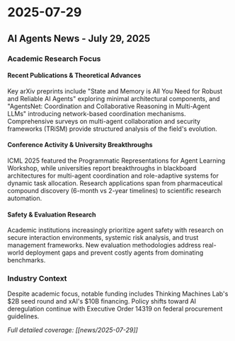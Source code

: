 # 2025-07-29

## AI Agents News - July 29, 2025

### Academic Research Focus

#### Recent Publications & Theoretical Advances
Key arXiv preprints include "State and Memory is All You Need for Robust and Reliable AI Agents" exploring minimal architectural components, and "AgentsNet: Coordination and Collaborative Reasoning in Multi-Agent LLMs" introducing network-based coordination mechanisms. Comprehensive surveys on multi-agent collaboration and security frameworks (TRiSM) provide structured analysis of the field's evolution.

#### Conference Activity & University Breakthroughs
ICML 2025 featured the Programmatic Representations for Agent Learning Workshop, while universities report breakthroughs in blackboard architectures for multi-agent coordination and role-adaptive systems for dynamic task allocation. Research applications span from pharmaceutical compound discovery (6-month vs 2-year timelines) to scientific research automation.

#### Safety & Evaluation Research
Academic institutions increasingly prioritize agent safety with research on secure interaction environments, systemic risk analysis, and trust management frameworks. New evaluation methodologies address real-world deployment gaps and prevent costly agents from dominating benchmarks.

### Industry Context
Despite academic focus, notable funding includes Thinking Machines Lab's $2B seed round and xAI's $10B financing. Policy shifts toward AI deregulation continue with Executive Order 14319 on federal procurement guidelines.

*Full detailed coverage: [[news/2025-07-29]]*